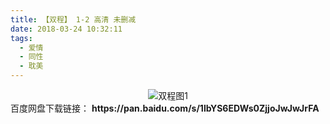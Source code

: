 ```yaml
---
title: 【双程】 1-2 高清 未删减
date: 2018-03-24 10:32:11
tags:
  - 爱情
  - 同性
  - 耽美
---
```


<div align=center>
	<img src="/assets/images/a/1/shuang-cheng/1.jpg" alt="双程图1">
</div>
<!-- more -->
百度网盘下载链接：
<b>https://pan.baidu.com/s/1lbYS6EDWs0ZjjoJwJwJrFA</b>
